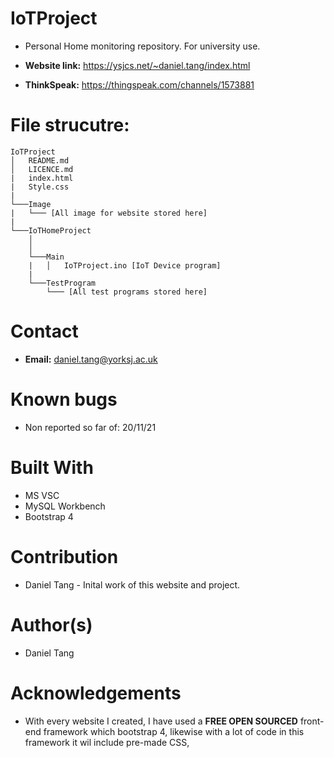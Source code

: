 # IoTProject
- Personal Home monitoring repository. For university use.

- **Website link:** https://ysjcs.net/~daniel.tang/index.html
- **ThinkSpeak:** https://thingspeak.com/channels/1573881

# File strucutre:
```
IoTProject
│   README.md 
│   LICENCE.md
|   index.html
|   Style.css
|
└───Image
|   └─── [All image for website stored here]
|
└───IoTHomeProject
    │   
    │
    └───Main
    |   │   IoTProject.ino [IoT Device program]
    |   
    └───TestProgram
        └─── [All test programs stored here]

```

# Contact
- **Email:** daniel.tang@yorksj.ac.uk

# Known bugs
- Non reported so far of: 20/11/21

# Built With
- MS VSC
- MySQL Workbench
- Bootstrap 4

# Contribution
- Daniel Tang - Inital work of this website and project.

# Author(s)
- Daniel Tang

# Acknowledgements
- With every website I created, I have used a **FREE OPEN SOURCED** front-end framework which bootstrap 4, likewise with a lot of code in this framework it wil include pre-made CSS,

